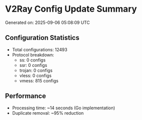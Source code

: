 # V2Ray Config Update Summary
Generated on: 2025-09-06 05:08:09 UTC

## Configuration Statistics
- Total configurations: 12493
- Protocol breakdown:
  - ss: 0 configs
  - ssr: 0 configs
  - trojan: 0 configs
  - vless: 0 configs
  - vmess: 815 configs

## Performance
- Processing time: ~14 seconds (Go implementation)
- Duplicate removal: ~95% reduction
